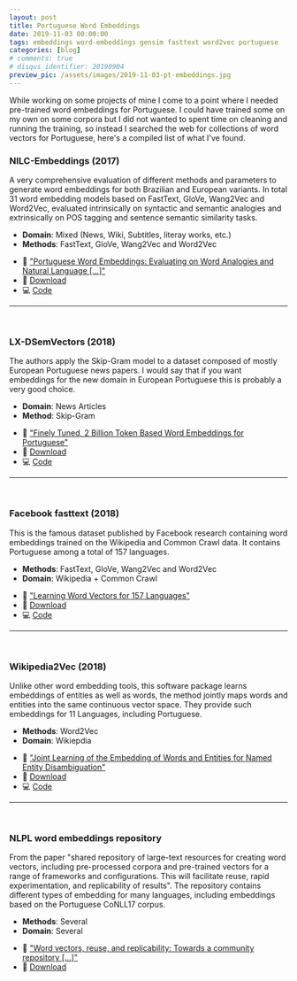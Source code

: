 ```yaml
---
layout: post
title: Portuguese Word Embeddings
date: 2019-11-03 00:00:00
tags: embeddings word-embeddings gensim fasttext word2vec portuguese
categories: [blog]
# comments: true
# disqus_identifier: 20190904
preview_pic: /assets/images/2019-11-03-pt-embeddings.jpg
---
```


While working on some projects of mine I come to a point where I needed pre-trained
word embeddings for Portuguese. I could have trained some on my own on some corpora
but I did not wanted to spent time on cleaning and running the training, so instead
I searched the web for collections of word vectors for Portuguese, here's a compiled
list of what I've found.


### __NILC-Embeddings (2017)__

A very comprehensive evaluation of different methods and parameters to generate
word embeddings for both Brazilian and European variants. In total 31 word embedding
models based on FastText, GloVe, Wang2Vec and Word2Vec, evaluated intrinsically on
syntactic and semantic analogies and extrinsically on POS tagging and sentence
semantic similarity tasks.

* __Domain__: Mixed (News, Wiki, Subtitles, literay works, etc.)
* __Methods__: FastText, GloVe, Wang2Vec and Word2Vec
- :pencil:  ["Portuguese Word Embeddings: Evaluating on Word Analogies and Natural Language \[...\]"](https://www.aclweb.org/anthology/W17-6615.pdf)
- :floppy_disk: [Download](http://nilc.icmc.usp.br/embeddings)
- :computer: [Code](https://github.com/nathanshartmann/portuguese_word_embeddings)



---

<br>


### __LX-DSemVectors (2018)__

The authors apply the Skip-Gram model to a dataset composed of mostly European
Portuguese news papers. I would say that if you want embeddings for the new domain
in European Portuguese this is probably a very good choice.

* __Domain__: News Articles
* __Method__: Skip-Gram
- :pencil: ["Finely Tuned, 2 Billion Token Based Word Embeddings for Portuguese"](http://www.di.fc.ul.pt/~ahb/pubs/2018RodriguesBranco.pdf)
- :floppy_disk: [Download](http://lxcenter.di.fc.ul.pt/datasets/models/)
- :computer: [Code](https://github.com/nlx-group/LX-DSemVectors)

---

<br>


### __Facebook fasttext (2018)__

This is the famous dataset published by Facebook research containing word embeddings
trained on the Wikipedia and Common Crawl data. It contains Portuguese among a
total of 157 languages.

* __Methods__: FastText, GloVe, Wang2Vec and Word2Vec
* __Domain__: Wikipedia + Common Crawl
- :pencil: ["Learning Word Vectors for 157 Languages"](http://www.lrec-conf.org/proceedings/lrec2018/pdf/627.pdf)
- :floppy_disk: [Download](https://fasttext.cc/docs/en/crawl-vectors.html)
- :computer: [Code](https://github.com/facebookresearch/fastText)

---

<br>


### __Wikipedia2Vec (2018)__

Unlike other word embedding tools, this software package learns embeddings of
entities as well as words, the method jointly maps words and entities into the
same continuous vector space. They provide such embeddings for 11 Languages,
including Portuguese.


* __Methods__: Word2Vec
* __Domain__: Wikiepdia
- :pencil:  ["Joint Learning of the Embedding of Words and Entities for Named Entity Disambiguation"](https://www.aclweb.org/anthology/K16-1025.pdf)
- :floppy_disk: [Download](https://wikipedia2vec.github.io/wikipedia2vec/pretrained/)
- :computer: [Code](https://github.com/wikipedia2vec/wikipedia2vec)



---

<br>

### __NLPL word embeddings repository__

From the paper "shared repository of large-text resources for creating word
vectors, including pre-processed corpora and pre-trained vectors for a range
of frameworks and configurations. This will facilitate reuse, rapid
experimentation, and replicability of results". The repository contains different
types of embedding for many languages, including embeddings based on the
Portuguese CoNLL17 corpus.

* __Methods__: Several
* __Domain__: Several
- :pencil: ["Word vectors, reuse, and replicability: Towards a community repository \[...\]"](https://www.aclweb.org/anthology/W17-0237/)
- :floppy_disk: [Download](http://vectors.nlpl.eu/repository/)

